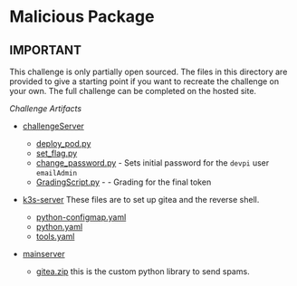# Malicious Package

## IMPORTANT
This challenge is only partially open sourced. The files in this directory are provided to give a starting point if you want to recreate the challenge on your own. The full challenge can be completed on the hosted site.


_Challenge Artifacts_
- [challengeServer](./challengeServer/)
    - [deploy_pod.py](./challengeServer/deploy_pod.py)
    - [set_flag.py](./challengeServer/set_flag.py)
    - [change_password.py](./challengeServer/change_password.py) - Sets initial password for the `devpi` user `emailAdmin`
    - [GradingScript.py](./challengeServer/GradingScript.py) -  - Grading for the final token

- [k3s-server](./k3s-server/)
    These files are to set up gitea and the reverse shell.
    - [python-configmap.yaml](./k3s-server/python-configmap.yaml)
    - [python.yaml](./k3s-server/python.yaml)
    - [tools.yaml](./k3s-server/tools.yaml)
- [mainserver](./mainserver/)
    - [gitea.zip](./mainserver/gitea.zip)   this is the custom python library to send spams.